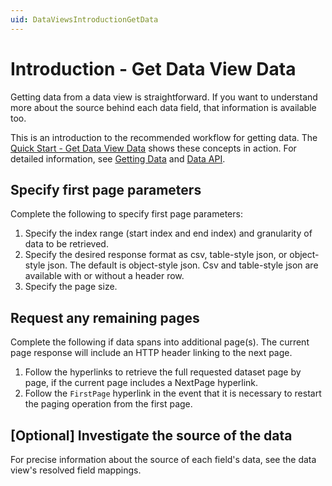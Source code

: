 ```yaml
---
uid: DataViewsIntroductionGetData
---
```


# Introduction - Get Data View Data

Getting data from a data view is straightforward. If you want to understand more about the source behind each data field, that information is available too.

This is an introduction to the recommended workflow for getting data. The [Quick Start - Get Data View Data](xref:DataViewsQuickStartGetData) shows these concepts in action. For detailed information, see [Getting Data](xref:DataViewsGettingData) and [Data API](xref:DataViewsDataAPI).

## Specify first page parameters
Complete the following to specify first page parameters:

1. Specify the index range (start index and end index) and granularity of data to be retrieved.
2. Specify the desired response format as csv, table-style json, or object-style json. The default is object-style json.  Csv and table-style json are available with or without a header row.
3. Specify the page size.

## Request any remaining pages
Complete the following if data spans into additional page(s). The current page response will include an HTTP header linking to the next page.
1. Follow the hyperlinks to retrieve the full requested dataset page by page, if the current page includes a NextPage hyperlink.
2. Follow the `FirstPage` hyperlink in the event that it is necessary to restart the paging operation from the first page. 

## [Optional] Investigate the source of the data
For precise information about the source of each field's data, see the data view's resolved field mappings.
